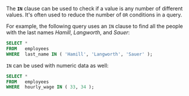 The **`IN`** clause can be used to check if a value is any number of different values. It's often used to reduce the number of `OR` conditions in a query.

For example, the following query uses an `IN` clause to find all the people with the last names _Hamill_, _Langworth_, and _Sauer_:

```sql
SELECT *
FROM   employees
WHERE  last_name IN ( 'Hamill', 'Langworth', 'Sauer' );
```

`IN` can be used with numeric data as well:

```sql
SELECT *
FROM   employees
WHERE  hourly_wage IN ( 33, 34 ); 
```
